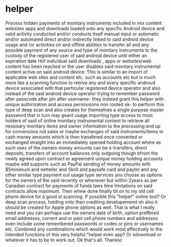 # helper
Process hidden payments of monitary instruments included in mix content websites apps and downloads loaded onto any specific Android device and valid activity conducted and/or conducts itself manual input or automatic and/or automated direct and/or indirectly linked to said android device usage and /or activities on and offline abilities to transfer all and any possible payment of any source and type of monitary instruments to the custody of the registered user of said android device until either an expiration date Hof individual said downloads , apps or websites/web content has been reached or the user disables said monitary instrumental content active on said android device. This is similar to an import of applicable web sites and content etc. such as accounts etc but is much more like a scanning function to retrive any and every specific androud device associated with that perticular registered device operator and also instead of the said android device operator trying to remember password after passcode after pin after username- they instead grant this helper with unique authirization and access permissions non rooted ok- to perform this type of deep scan and also creates for themselves a single purpose  master password that in turn may geant usage importing type access to most holders of said of online monitary inatrumental content to retrieve all nessisary monitary items and owner information to the processing and up for conversions not sales or maybe exchanges of said instruments/items to cash money amounts which is then tranafered once converted or exchanged straight into an immediately opened holding account where as such uses of the owners money amounts can be e-transfers, direct deposits, transfers of account ballances only outgoing though bfrom the newly agreed upon contract or agreement unique money holding accounts maybe add supports such as PayPal sending of money amounts with $5minimum and netteller and Skrill and paysafe card and paytm and any other similar type payment out usage type services you choose as options for the owners of the said recently or whenever but within 2years as per Canadian contract for payments of funds laws time limitations on said contracts allow maximum. Then whew done finally till on to my old cell phone device for a good ol scanning. If possible this "helper" online tool? Or deep scan process, holding onto then crediting developememt oh also it should be created for Apple phone  options as well. That is what I really need and you can perhaps use  the owners date of birth, option preffered email addresses, current and or past cell phone numbers and addresses even include some remembered passwords or codes or pins or usernames etc. Combined any combinations which would work most effectively to the intended functions of this very helpful "helper even app? Or sdownload or whatever it has to  be to work out. Ok that's all. Thanksc
